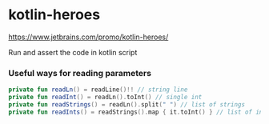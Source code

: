 # kotlin-heroes

https://www.jetbrains.com/promo/kotlin-heroes/

Run and assert the code in kotlin script

### Useful ways for reading parameters
```kotlin
private fun readLn() = readLine()!! // string line
private fun readInt() = readLn().toInt() // single int
private fun readStrings() = readLn().split(" ") // list of strings
private fun readInts() = readStrings().map { it.toInt() } // list of ints
```
